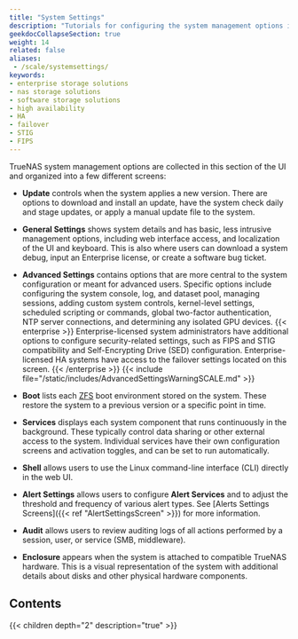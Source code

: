 ```yaml
---
title: "System Settings"
description: "Tutorials for configuring the system management options in the System Settings area of the TrueNAS web interface."
geekdocCollapseSection: true
weight: 14
related: false
aliases:
 - /scale/systemsettings/
keywords:
- enterprise storage solutions
- nas storage solutions
- software storage solutions
- high availability
- HA
- failover
- STIG
- FIPS
---
```


TrueNAS system management options are collected in this section of the UI and organized into a few different screens:

* **Update** controls when the system applies a new version.
  There are options to download and install an update, have the system check daily and stage updates, or apply a manual update file to the system.

* **General Settings** shows system details and has basic, less intrusive management options, including web interface access, and localization of the UI and keyboard.
  This is also where users can download a system debug, input an Enterprise license, or create a software bug ticket.

* **Advanced Settings** contains options that are more central to the system configuration or meant for advanced users.
  Specific options include configuring the system console, log, and dataset pool, managing sessions, adding custom system controls, kernel-level settings, scheduled scripting or commands, global two-factor authentication, NTP server connections, and determining any isolated GPU devices.
  {{< enterprise >}}
  Enterprise-licensed system administrators have additional options to configure security-related settings, such as FIPS and STIG compatibility and Self-Encrypting Drive (SED) configuration.
  Enterprise-licensed HA systems have access to the failover settings located on this screen.
  {{< /enterprise >}}
  {{< include file="/static/includes/AdvancedSettingsWarningSCALE.md" >}}

* **Boot** lists each [ZFS](https://www.truenas.com/docs/references/zfsprimer/) boot environment stored on the system.
  These restore the system to a previous version or a specific point in time.

* **Services** displays each system component that runs continuously in the background.
  These typically control data sharing or other external access to the system.
  Individual services have their own configuration screens and activation toggles, and can be set to run automatically.

* **Shell** allows users to use the Linux command-line interface (CLI) directly in the web UI.

* **Alert Settings** allows users to configure **Alert Services** and to adjust the threshold and frequency of various alert types. See [Alerts Settings Screens]({{< ref "AlertSettingsScreen" >}}) for more information.

* **Audit** allows users to review auditing logs of all actions performed by a session, user, or service (SMB, middleware).

* **Enclosure** appears when the system is attached to compatible TrueNAS hardware.
  This is a visual representation of the system with additional details about disks and other physical hardware components.

<div class="noprint">

## Contents

{{< children depth="2" description="true" >}}

</div>

